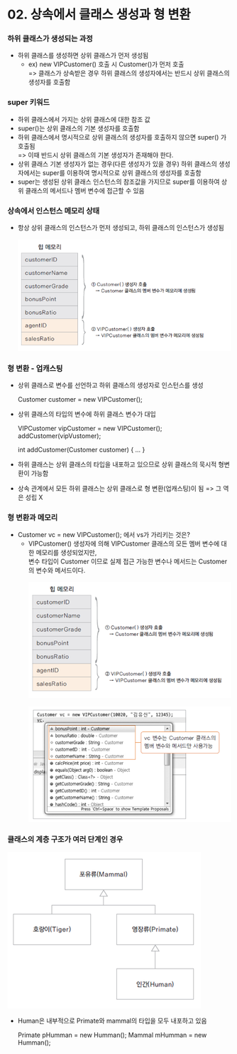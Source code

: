# 02. 상속에서 클래스 생성과 형 변환

### 하위 클래스가 생성되는 과정
* 하위 클래스를 생성하면 상위 클래스가 먼저 생성됨
  * ex) new VIPCustomer() 호출 시 Customer()가 먼저 호출<br/>
    => 클래스가 상속받은 경우 하위 클래스의 생성자에서는 반드시 상위 클래스의 생성자를 호출함

### super 키워드
* 하위 클래스에서 가지는 상위 클래스에 대한 참조 값
* super()는 상위 클래스의 기본 생성자를 호출함
* 하위 클래스에서 명시적으로 상위 클래스의 생성자를 호출하지 않으면 super() 가 호출됨
  <br/>=> 이때 반드시 상위 클래스의 기본 생성자가 존재해야 한다.
* 상위 클래스 기본 생성자가 없는 경우(다른 생성자가 있을 경우) 하위 클래스의 생성자에서는 super를 이용하여 명시적으로 상위 클래스의 생성자를 호출함
* super는 생성된 상위 클래스 인스턴스의 참조값을 가지므로 super를 이용하여 상위 클래스의 메서드나 멤버 변수에 접근할 수 있음

### 상속에서 인스턴스 메모리 상태
* 항상 상위 클래스의 인스턴스가 먼저 생성되고, 하위 클래스의 인스턴스가 생성됨
<br/><br/>
  ![img_2.png](image/img_2.png)

### 형 변환 - 업캐스팅
* 상위 클래스로 변수를 선언하고 하위 클래스의 생성자로 인스턴스를 생성


    Customer customer = new VIPCustomer();

* 상위 클래스의 타입의 변수에 하위 클래스 변수가 대입


    VIPCustomer vipCustomer = new VIPCustomer();
    addCustomer(vipVustomer);

    int addCustomer(Customer customer) {
      ...
    }

* 하위 클래스는 상위 클래스의 타입을 내포하고 있으므로 상위 클래스의 묵시적 형변환이 가능함
* 상속 관계에서 모든 하위 클래스는 상위 클래스로 형 변환(업캐스팅)이 됨 => 그 역은 성립 X

### 형 변환과 메모리
* Customer vc = new VIPCustomer(); 에서 vs가 가리키는 것은?
  * VIPCustomer() 생성자에 의해 VIPCustomer 클래스의 모든 멤버 변수에 대한 메모리를 생성되었지만,
  <br/>변수 타입이 Customer 이므로 실제 접근 가능한 변수나 메서드는 Customer의 변수와 메서드이다.
<br/><br/>
  ![img_3.png](image/img_3.png)
<br/><br/>
  ![img_4.png](image/img_4.png)

### 클래스의 계층 구조가 여러 단계인 경우
![img_5.png](image/img_5.png)

* Human은 내부적으로 Primate와 mammal의 타입을 모두 내포하고 있음

  
    Primate pHumman = new Humman();
    Mammal mHumman = new Humman();